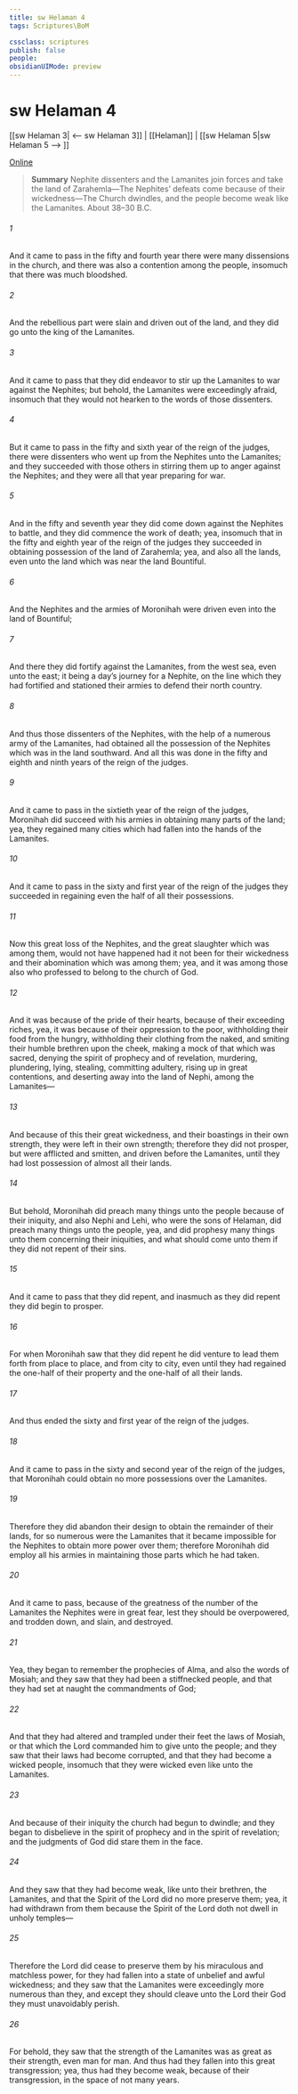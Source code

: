 ```yaml
---
title: sw Helaman 4
tags: Scriptures\BoM

cssclass: scriptures
publish: false
people:
obsidianUIMode: preview
---
```


# sw Helaman 4
[[sw Helaman 3| <-- sw Helaman 3]] | [[Helaman]] | [[sw Helaman 5|sw Helaman 5 --> ]]

[Online](https://churchofjesuschrist.org/study/scriptures/bofm/hel/4?lang=eng)

> __Summary__
Nephite dissenters and the Lamanites join forces and take the land of Zarahemla—The Nephites’ defeats come because of their wickedness—The Church dwindles, and the people become weak like the Lamanites. About 38–30 B.C.

###### 1 
And it came to pass in the fifty and fourth year there were many dissensions in the church, and there was also a contention among the people, insomuch that there was much bloodshed.

###### 2 
And the rebellious part were slain and driven out of the land, and they did go unto the king of the Lamanites.

###### 3 
And it came to pass that they did endeavor to stir up the Lamanites to war against the Nephites; but behold, the Lamanites were exceedingly afraid, insomuch that they would not hearken to the words of those dissenters.

###### 4 
But it came to pass in the fifty and sixth year of the reign of the judges, there were dissenters who went up from the Nephites unto the Lamanites; and they succeeded with those others in stirring them up to anger against the Nephites; and they were all that year preparing for war.

###### 5 
And in the fifty and seventh year they did come down against the Nephites to battle, and they did commence the work of death; yea, insomuch that in the fifty and eighth year of the reign of the judges they succeeded in obtaining possession of the land of Zarahemla; yea, and also all the lands, even unto the land which was near the land Bountiful.

###### 6 
And the Nephites and the armies of Moronihah were driven even into the land of Bountiful;

###### 7 
And there they did fortify against the Lamanites, from the west sea, even unto the east; it being a day’s journey for a Nephite, on the line which they had fortified and stationed their armies to defend their north country.

###### 8 
And thus those dissenters of the Nephites, with the help of a numerous army of the Lamanites, had obtained all the possession of the Nephites which was in the land southward. And all this was done in the fifty and eighth and ninth years of the reign of the judges.

###### 9 
And it came to pass in the sixtieth year of the reign of the judges, Moronihah did succeed with his armies in obtaining many parts of the land; yea, they regained many cities which had fallen into the hands of the Lamanites.

###### 10 
And it came to pass in the sixty and first year of the reign of the judges they succeeded in regaining even the half of all their possessions.

###### 11 
Now this great loss of the Nephites, and the great slaughter which was among them, would not have happened had it not been for their wickedness and their abomination which was among them; yea, and it was among those also who professed to belong to the church of God.

###### 12 
And it was because of the pride of their hearts, because of their exceeding riches, yea, it was because of their oppression to the poor, withholding their food from the hungry, withholding their clothing from the naked, and smiting their humble brethren upon the cheek, making a mock of that which was sacred, denying the spirit of prophecy and of revelation, murdering, plundering, lying, stealing, committing adultery, rising up in great contentions, and deserting away into the land of Nephi, among the Lamanites—

###### 13 
And because of this their great wickedness, and their boastings in their own strength, they were left in their own strength; therefore they did not prosper, but were afflicted and smitten, and driven before the Lamanites, until they had lost possession of almost all their lands.

###### 14 
But behold, Moronihah did preach many things unto the people because of their iniquity, and also Nephi and Lehi, who were the sons of Helaman, did preach many things unto the people, yea, and did prophesy many things unto them concerning their iniquities, and what should come unto them if they did not repent of their sins.

###### 15 
And it came to pass that they did repent, and inasmuch as they did repent they did begin to prosper.

###### 16 
For when Moronihah saw that they did repent he did venture to lead them forth from place to place, and from city to city, even until they had regained the one-half of their property and the one-half of all their lands.

###### 17 
And thus ended the sixty and first year of the reign of the judges.

###### 18 
And it came to pass in the sixty and second year of the reign of the judges, that Moronihah could obtain no more possessions over the Lamanites.

###### 19 
Therefore they did abandon their design to obtain the remainder of their lands, for so numerous were the Lamanites that it became impossible for the Nephites to obtain more power over them; therefore Moronihah did employ all his armies in maintaining those parts which he had taken.

###### 20 
And it came to pass, because of the greatness of the number of the Lamanites the Nephites were in great fear, lest they should be overpowered, and trodden down, and slain, and destroyed.

###### 21 
Yea, they began to remember the prophecies of Alma, and also the words of Mosiah; and they saw that they had been a stiffnecked people, and that they had set at naught the commandments of God;

###### 22 
And that they had altered and trampled under their feet the laws of Mosiah, or that which the Lord commanded him to give unto the people; and they saw that their laws had become corrupted, and that they had become a wicked people, insomuch that they were wicked even like unto the Lamanites.

###### 23 
And because of their iniquity the church had begun to dwindle; and they began to disbelieve in the spirit of prophecy and in the spirit of revelation; and the judgments of God did stare them in the face.

###### 24 
And they saw that they had become weak, like unto their brethren, the Lamanites, and that the Spirit of the Lord did no more preserve them; yea, it had withdrawn from them because the Spirit of the Lord doth not dwell in unholy temples—

###### 25 
Therefore the Lord did cease to preserve them by his miraculous and matchless power, for they had fallen into a state of unbelief and awful wickedness; and they saw that the Lamanites were exceedingly more numerous than they, and except they should cleave unto the Lord their God they must unavoidably perish.

###### 26 
For behold, they saw that the strength of the Lamanites was as great as their strength, even man for man. And thus had they fallen into this great transgression; yea, thus had they become weak, because of their transgression, in the space of not many years.

